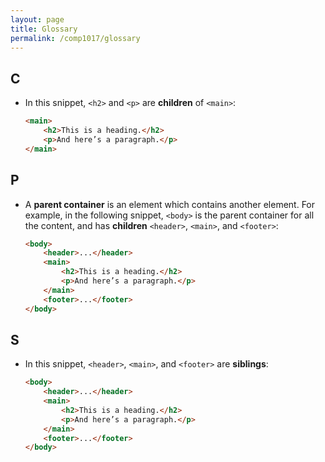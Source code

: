 ```yaml
---
layout: page
title: Glossary
permalink: /comp1017/glossary
---
```


## C
+ In this snippet, `<h2>` and `<p>` are **children** of `<main>`:
    ```html
    <main>
        <h2>This is a heading.</h2>
        <p>And here’s a paragraph.</p>
    </main>
    ```

## P
+ A **parent container** is an element which contains another element. For example, in the following snippet, `<body>` is the parent container for all the content, and has **children** `<header>`, `<main>`, and `<footer>`:
	```html
	<body>
		<header>...</header>
		<main>
			<h2>This is a heading.</h2>
			<p>And here’s a paragraph.</p>
		</main>
		<footer>...</footer>
	</body>
	```

## S
+ In this snippet, `<header>`, `<main>`, and `<footer>` are **siblings**:
	```html
	<body>
		<header>...</header>
		<main>
			<h2>This is a heading.</h2>
			<p>And here’s a paragraph.</p>
		</main>
		<footer>...</footer>
	</body>
	```